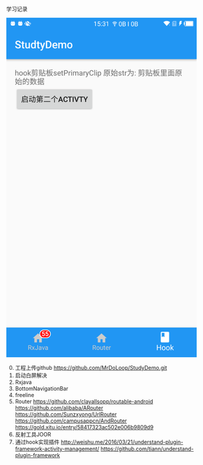 学习记录

![image](https://github.com/MrDoLoop/StudtyDemo/blob/master/screenshot/device-2017-01-11-153146.png)

0. 工程上传github
https://github.com/MrDoLoop/StudyDemo.git
1. 启动白屏解决
2. Rxjava
3. BottomNavigationBar
4. freeline
5. Router
https://github.com/clayallsopp/routable-android
https://github.com/alibaba/ARouter
https://github.com/Sunzxyong/UrlRouter
https://github.com/campusappcn/AndRouter
https://gold.xitu.io/entry/58417323ac502e006b9809d9
6. 反射工具JOOR
7. 通过hook实现插件
http://weishu.me/2016/03/21/understand-plugin-framework-activity-management/
https://github.com/tiann/understand-plugin-framework